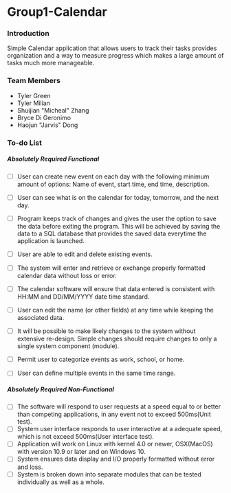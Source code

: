 # Group1-Calendar

### Introduction

Simple Calendar application that allows users to track their tasks provides organization and a way to measure progress which makes a large amount of tasks much more manageable.

### Team Members

- Tyler Green
- Tyler Milian
- Shuijian "Micheal" Zhang
- Bryce Di Geronimo
- Haojun "Jarvis" Dong

### To-do List

##### Absolutely Required Functional

- [ ] User can create new event on each day with the following minimum amount of options: Name of event, start time, end time, description.

- [ ] User can see what is on the calendar for today, tomorrow, and the next day.

- [ ] Program keeps track of changes and gives the user the option to save the data before exiting the program. This will be achieved by saving the data to a SQL database that provides the saved data everytime the application is launched. 

- [ ] User are able to edit and delete existing events.

- [ ] The system will enter and retrieve or exchange properly formatted calendar data without loss or error.

- [ ] The calendar software will ensure that data entered is consistent with HH:MM and DD/MM/YYYY date time standard.

- [ ] User can edit the name (or other fields) at any time while keeping the associated data.

- [ ] It will be possible to make likely changes to the system without extensive re-design. Simple changes should require changes to only a single system component (module).

- [ ] Permit user to categorize events as work, school, or home.

- [ ] User can define multiple events in the same time range.

##### Absolutely Required Non-Functional

- [ ] The software will respond to user requests at a speed equal to or better than competing applications, in any event not to exceed 500ms(Unit test).
- [ ] System user interface responds to user interactive at a adequate speed, which is not exceed 500ms(User interface test).
- [ ] Application will work on Linux with kernel 4.0 or newer, OSX(MacOS) with version 10.9 or later and on Windows 10.
- [ ] System ensures data display and I/O properly formatted without error and loss.
- [ ] System is broken down into separate modules that can be tested individually as well as a whole.